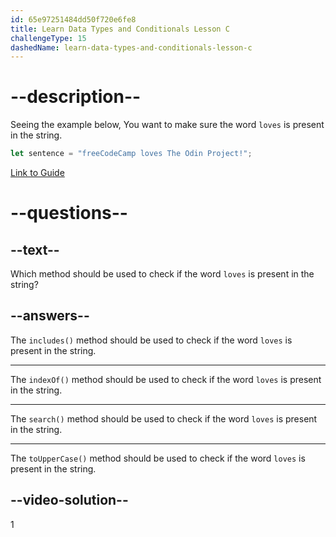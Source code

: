 ```yaml
---
id: 65e97251484dd50f720e6fe8
title: Learn Data Types and Conditionals Lesson C
challengeType: 15
dashedName: learn-data-types-and-conditionals-lesson-c
---
```

# --description--

Seeing the example below, You want to make sure the word `loves` is present in the string.

```javascript
let sentence = "freeCodeCamp loves The Odin Project!";
```

<a href="https://www.freecodecamp.org/news/javascript-string-handbook" target="_blank"> Link to Guide </a>

# --questions--

## --text--

Which method should be used to check if the word `loves` is present in the string?

## --answers--

The `includes()` method should be used to check if the word `loves` is present in the string.

---

The `indexOf()` method should be used to check if the word `loves` is present in the string.

---

The `search()` method should be used to check if the word `loves` is present in the string.

---

The `toUpperCase()` method should be used to check if the word `loves` is present in the string.

## --video-solution--

1
